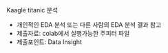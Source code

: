 Kaagle titanic 분석
- 개인적인 EDA 분석 또는 다른 사람의 EDA 분석 결과 참고
- 제출자료: colab에서 실행가능한 주피터 파일
- 제출포인트: Data Insight 
